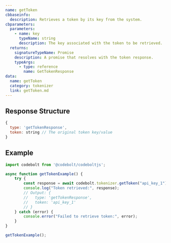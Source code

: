 ```yaml
---
name: getToken
cbbaseinfo:
  description: Retrieves a token by its key from the system.
cbparameters:
  parameters:
    - name: key
      typeName: string
      description: The key associated with the token to be retrieved.
  returns:
    signatureTypeName: Promise
    description: A promise that resolves with the token response.
    typeArgs:
      - type: reference
        name: GetTokenResponse
data:
  name: getToken
  category: tokenizer
  link: getToken.md
---
```

<CBBaseInfo/> 
<CBParameters/>

## Response Structure

```javascript
{
  type: 'getTokenResponse',
  token: string // The original token key/value
}
```

## Example

```js
import codebolt from '@codebolt/codeboltjs';

async function getTokenExample() {
    try {
        const response = await codebolt.tokenizer.getToken("api_key_1");
        console.log("Token retrieved:", response);
        // Output: {
        //   type: 'getTokenResponse',
        //   token: 'api_key_1'
        // }
    } catch (error) {
        console.error("Failed to retrieve token:", error);
    }
}

getTokenExample();
```